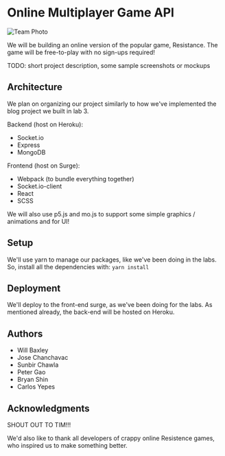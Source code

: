 # Online Multiplayer Game API


![Team Photo](https://i.imgur.com/FAXdtY4.jpg)

We will be building an online version of the popular game, Resistance. The game will be free-to-play with no sign-ups required!

TODO: short project description, some sample screenshots or mockups

## Architecture

We plan on organizing our project similarly to how we've implemented the blog project we built in lab 3.

Backend (host on Heroku):
* Socket.io
* Express
* MongoDB

Frontend (host on Surge):
* Webpack (to bundle everything together)
* Socket.io-client
* React
* SCSS

We will also use p5.js and mo.js to support some simple graphics / animations and for UI!

## Setup

We'll use yarn to manage our packages, like we've been doing in the labs. So, install all the dependencies with: `yarn install`

## Deployment

We'll deploy to the front-end surge, as we've been doing for the labs. As mentioned already, the back-end will be hosted on Heroku.

## Authors

* Will Baxley
* Jose Chanchavac
* Sunbir Chawla
* Peter Gao
* Bryan Shin
* Carlos Yepes    
  
## Acknowledgments

SHOUT OUT TO TIM!!!

We'd also like to thank all developers of crappy online Resistence games, who inspired us to make something better.
